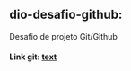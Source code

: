 ## dio-desafio-github:

Desafio de projeto Git/Github
#### Link git: [text](https://git-scm.com/downloads)